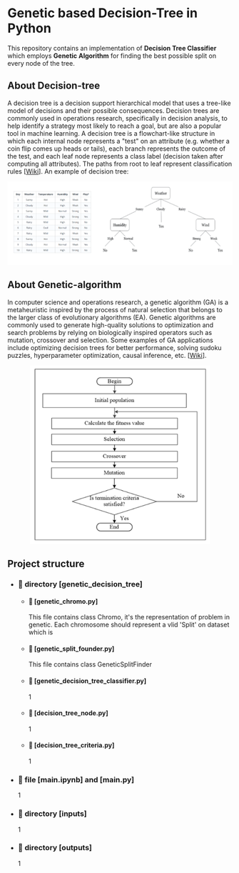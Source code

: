 # Genetic based Decision-Tree in Python
This repository contains an implementation of **Decision Tree Classifier** which employs **Genetic Algorithm** for finding the best possible split on every node of the tree. 

## About Decision-tree
A decision tree is a decision support hierarchical model that uses a tree-like model of decisions and their possible consequences. Decision trees are commonly used in operations research, specifically in decision analysis, to help identify a strategy most likely to reach a goal, but are also a popular tool in machine learning. A decision tree is a flowchart-like structure in which each internal node represents a "test" on an attribute (e.g. whether a coin flip comes up heads or tails), each branch represents the outcome of the test, and each leaf node represents a class label (decision taken after computing all attributes). The paths from root to leaf represent classification rules [[Wiki](https://en.wikipedia.org/wiki/Decision_tree)]. An example of decision tree:
<p align='center'>
  <img alt="decision-tree-example" src="https://github.com/mohammadAbbasniya/Genetic_DecisionTree_python/blob/main/README.imgs/decision-tree-example.png">
</p>

## About Genetic-algorithm
In computer science and operations research, a genetic algorithm (GA) is a metaheuristic inspired by the process of natural selection that belongs to the larger class of evolutionary algorithms (EA). Genetic algorithms are commonly used to generate high-quality solutions to optimization and search problems by relying on biologically inspired operators such as mutation, crossover and selection. Some examples of GA applications include optimizing decision trees for better performance, solving sudoku puzzles, hyperparameter optimization, causal inference, etc. [[Wiki](https://en.wikipedia.org/wiki/Genetic_algorithm)].
<p align='center'>
  <img height="400" alt="genetic-example" src="https://github.com/mohammadAbbasniya/Genetic_DecisionTree_python/blob/main/README.imgs/genetic-example.jpg">
</p>

## Project structure
- ### 📂 directory [genetic_decision_tree]
  - #### 📄 [genetic_chromo.py]
      This file contains class Chromo, it's the representation of problem in genetic. Each chromosome should represent a vlid 'Split' on dataset which is 

  - #### 📄 [genetic_split_founder.py]
      This file contains class GeneticSplitFinder

  - #### 📄 [genetic_decision_tree_classifier.py]
      1



  - #### 📄 [decision_tree_node.py]
      1

  - #### 📄 [decision_tree_criteria.py]
      1

- ### 📄 file [main.ipynb] and [main.py]
    1

- ### 📂 directory [inputs]
    1

- ### 📂 directory [outputs]
    1









